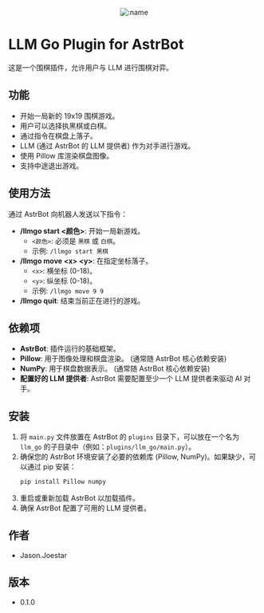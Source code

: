 </div>

<div align="center">

![:name](https://count.getloli.com/@llmgo?name=llmgo&theme=miku&padding=7&offset=0&align=top&scale=1&pixelated=1&darkmode=auto)

</div>

# LLM Go Plugin for AstrBot

这是一个围棋插件，允许用户与 LLM 进行围棋对弈。

## 功能

*   开始一局新的 19x19 围棋游戏。
*   用户可以选择执黑棋或白棋。
*   通过指令在棋盘上落子。
*   LLM (通过 AstrBot 的 LLM 提供者) 作为对手进行游戏。
*   使用 Pillow 库渲染棋盘图像。
*   支持中途退出游戏。

## 使用方法

通过 AstrBot 向机器人发送以下指令：

*   **/llmgo start &lt;颜色&gt;**: 开始一局新游戏。
    *   `<颜色>`: 必须是 `黑棋` 或 `白棋`。
    *   示例: `/llmgo start 黑棋`
*   **/llmgo move &lt;x&gt; &lt;y&gt;**: 在指定坐标落子。
    *   `<x>`: 横坐标 (0-18)。
    *   `<y>`: 纵坐标 (0-18)。
    *   示例: `/llmgo move 9 9`
*   **/llmgo quit**: 结束当前正在进行的游戏。

## 依赖项

*   **AstrBot**: 插件运行的基础框架。
*   **Pillow**: 用于图像处理和棋盘渲染。 (通常随 AstrBot 核心依赖安装)
*   **NumPy**: 用于棋盘数据表示。 (通常随 AstrBot 核心依赖安装)
*   **配置好的 LLM 提供者**: AstrBot 需要配置至少一个 LLM 提供者来驱动 AI 对手。

## 安装

1.  将 `main.py` 文件放置在 AstrBot 的 `plugins` 目录下，可以放在一个名为 `llm_go` 的子目录中（例如：`plugins/llm_go/main.py`）。
2.  确保您的 AstrBot 环境安装了必要的依赖库 (Pillow, NumPy)。如果缺少，可以通过 pip 安装：
    ```bash
    pip install Pillow numpy
    ```
3.  重启或重新加载 AstrBot 以加载插件。
4.  确保 AstrBot 配置了可用的 LLM 提供者。

## 作者

*   Jason.Joestar

## 版本

*   0.1.0
